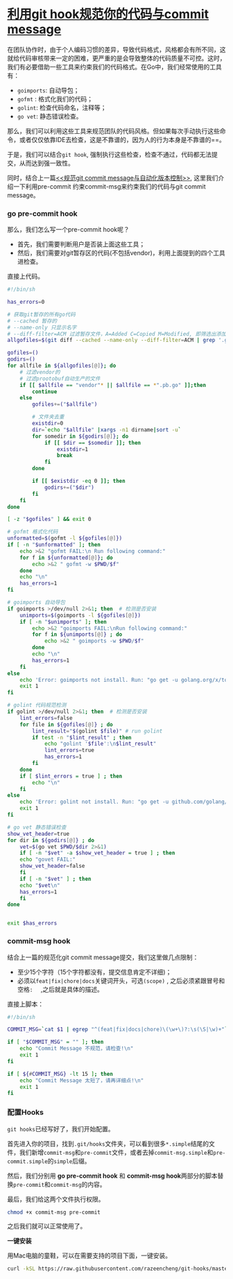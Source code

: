 
# [利用git hook规范你的代码与commit message](https://razeencheng.com/post/golang-and-git-commit-message-pre-commit.html)

在团队协作时，由于个人编码习惯的差异，导致代码格式，风格都会有所不同，这就给代码审核带来一定的困难，更严重的是会导致整体的代码质量不可控。这时，我们有必要借助一些工具来约束我们的代码格式。在Go中，我们经常使用的工具有：

- `goimports`: 自动导包；
- `gofmt` : 格式化我们的代码；
- `golint`: 检查代码命名，注释等；
- `go vet`: 静态错误检查。

那么，我们可以利用这些工具来规范团队的代码风格。但如果每次手动执行这些命令，或者仅仅依靠IDE去检查，这是不靠谱的，因为人的行为本身是不靠谱的==。

于是，我们可以结合`git hook`, 强制执行这些检查，检查不通过，代码都无法提交，从而达到强一致性。

同时，结合上一篇[<<规范git commit message与自动化版本控制>>](https://razeencheng.com/post/conventional-commits-and-standard-version.html),  这里我们介绍一下利用pre-commit 约束commit-msg来约束我们的代码与git commit message。

### go pre-commit hook

那么，我们怎么写一个pre-commit hook呢？

- 首先，我们需要判断用户是否装上面这些工具；
- 然后，我们需要对git暂存区的代码(不包括vendor)，利用上面提到的四个工具进检查。

直接上代码。

``` bash
#!/bin/sh

has_errors=0

# 获取git暂存的所有go代码
# --cached 暂存的
# --name-only 只显示名字
# --diff-filter=ACM 过滤暂存文件，A=Added C=Copied M=Modified, 即筛选出添加/复制/修改的文件
allgofiles=$(git diff --cached --name-only --diff-filter=ACM | grep '.go$')

gofiles=()
godirs=()
for allfile in ${allgofiles[@]}; do 
    # 过滤vendor的
    # 过滤prootobuf自动生产的文件
    if [[ $allfile == "vendor"* || $allfile == *".pb.go" ]];then
        continue
    else
        gofiles+=("$allfile")

        # 文件夹去重
        existdir=0
        dir=`echo "$allfile" |xargs -n1 dirname|sort -u`
        for somedir in ${godirs[@]}; do
            if [[ $dir == $somedir ]]; then 
                existdir=1
                break
            fi
        done

        if [[ $existdir -eq 0 ]]; then 
            godirs+=("$dir")
        fi
    fi
done

[ -z "$gofiles" ] && exit 0

# gofmt 格式化代码
unformatted=$(gofmt -l ${gofiles[@]})
if [ -n "$unformatted" ]; then
	echo >&2 "gofmt FAIL:\n Run following command:"
	for f in ${unformatted[@]}; do
		echo >&2 " gofmt -w $PWD/$f"
	done
	echo "\n"
	has_errors=1
fi

# goimports 自动导包
if goimports >/dev/null 2>&1; then  # 检测是否安装
	unimports=$(goimports -l ${gofiles[@]})
	if [ -n "$unimports" ]; then
		echo >&2 "goimports FAIL:\nRun following command:"
		for f in ${unimports[@]} ; do
			echo >&2 " goimports -w $PWD/$f"
		done
		echo "\n"
		has_errors=1
	fi
else
	echo 'Error: goimports not install. Run: "go get -u golang.org/x/tools/cmd/goimports"' >&2
	exit 1
fi

# golint 代码规范检测
if golint >/dev/null 2>&1; then  # 检测是否安装
	lint_errors=false
	for file in ${gofiles[@]} ; do
		lint_result="$(golint $file)" # run golint
		if test -n "$lint_result" ; then
			echo "golint '$file':\n$lint_result"
			lint_errors=true
			has_errors=1
		fi
	done
	if [ $lint_errors = true ] ; then
		echo "\n"
	fi
else
	echo 'Error: golint not install. Run: "go get -u github.com/golang/lint/golint"' >&2
	exit 1
fi

# go vet 静态错误检查
show_vet_header=true
for dir in ${godirs[@]} ; do
    vet=$(go vet $PWD/$dir 2>&1)
    if [ -n "$vet" -a $show_vet_header = true ] ; then
	echo "govet FAIL:"
	show_vet_header=false
    fi
    if [ -n "$vet" ] ; then
	echo "$vet\n"
	has_errors=1
    fi
done


exit $has_errors
```



### commit-msg hook

结合上一篇的规范化git commit message提交，我们这里做几点限制：

- 至少15个字符（15个字符都没有，提交信息肯定不详细)；
- 必须以`feat|fix|chore|docs`关键词开头，可选`(scope)` , 之后必须紧跟冒号和空格`:  ` ,之后就是具体的描述。

直接上脚本：

``` bash
#!/bin/sh

COMMIT_MSG=`cat $1 | egrep "^(feat|fix|docs|chore)\(\w+\)?:\s(\S|\w)+"`

if [ "$COMMIT_MSG" = "" ]; then
	echo "Commit Message 不规范，请检查!\n"
	exit 1
fi

if [ ${#COMMIT_MSG} -lt 15 ]; then
	echo "Commit Message 太短了，请再详细点!\n"
	exit 1
fi
```



### 配置Hooks

`git hooks`已经写好了，我们开始配置。

首先进入你的项目，找到`.git/hooks`文件夹，可以看到很多`*.simple`结尾的文件，我们新增`commit-msg`和`pre-commit`文件，或者去掉`commit-msg.simple`和`pre-commit.simple`的`simple`后缀。

然后，我们分别用 **go pre-commit hook** 和 **commit-msg hook**两部分的脚本替换`pre-commit`和`commit-msg`的内容。

最后，我们给这两个文件执行权限。

```bash
chmod +x commit-msg pre-commit
```

之后我们就可以正常使用了。



**一键安装**

用Mac电脑的童鞋，可以在需要支持的项目下面，一键安装。

```bash
curl -kSL https://raw.githubusercontent.com/razeencheng/git-hooks/master/install.sh | sh
```